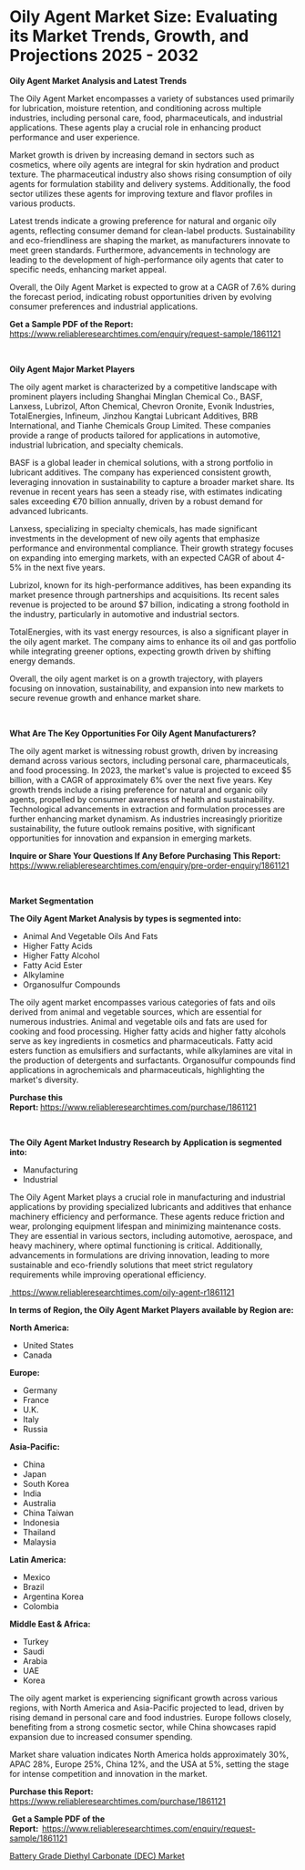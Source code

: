 <p><h1>Oily Agent Market Size: Evaluating its Market Trends, Growth, and Projections 2025 - 2032</h1></p><p><strong>Oily Agent Market Analysis and Latest Trends</strong></p>
<p><p>The Oily Agent Market encompasses a variety of substances used primarily for lubrication, moisture retention, and conditioning across multiple industries, including personal care, food, pharmaceuticals, and industrial applications. These agents play a crucial role in enhancing product performance and user experience. </p><p>Market growth is driven by increasing demand in sectors such as cosmetics, where oily agents are integral for skin hydration and product texture. The pharmaceutical industry also shows rising consumption of oily agents for formulation stability and delivery systems. Additionally, the food sector utilizes these agents for improving texture and flavor profiles in various products.</p><p>Latest trends indicate a growing preference for natural and organic oily agents, reflecting consumer demand for clean-label products. Sustainability and eco-friendliness are shaping the market, as manufacturers innovate to meet green standards. Furthermore, advancements in technology are leading to the development of high-performance oily agents that cater to specific needs, enhancing market appeal.</p><p>Overall, the Oily Agent Market is expected to grow at a CAGR of 7.6% during the forecast period, indicating robust opportunities driven by evolving consumer preferences and industrial applications.</p></p>
<p><strong>Get a Sample PDF of the Report:&nbsp;</strong> <a href="https://www.reliableresearchtimes.com/enquiry/request-sample/1861121?utm_campaign=2206&utm_medium=2&utm_source=Github&utm_content=ia&utm_term=03022025&utm_id=oily-agent">https://www.reliableresearchtimes.com/enquiry/request-sample/1861121</a></p>
<p>&nbsp;</p>
<p><strong>Oily Agent Major Market Players</strong></p>
<p><p>The oily agent market is characterized by a competitive landscape with prominent players including Shanghai Minglan Chemical Co., BASF, Lanxess, Lubrizol, Afton Chemical, Chevron Oronite, Evonik Industries, TotalEnergies, Infineum, Jinzhou Kangtai Lubricant Additives, BRB International, and Tianhe Chemicals Group Limited. These companies provide a range of products tailored for applications in automotive, industrial lubrication, and specialty chemicals.</p><p>BASF is a global leader in chemical solutions, with a strong portfolio in lubricant additives. The company has experienced consistent growth, leveraging innovation in sustainability to capture a broader market share. Its revenue in recent years has seen a steady rise, with estimates indicating sales exceeding €70 billion annually, driven by a robust demand for advanced lubricants.</p><p>Lanxess, specializing in specialty chemicals, has made significant investments in the development of new oily agents that emphasize performance and environmental compliance. Their growth strategy focuses on expanding into emerging markets, with an expected CAGR of about 4-5% in the next five years.</p><p>Lubrizol, known for its high-performance additives, has been expanding its market presence through partnerships and acquisitions. Its recent sales revenue is projected to be around $7 billion, indicating a strong foothold in the industry, particularly in automotive and industrial sectors.</p><p>TotalEnergies, with its vast energy resources, is also a significant player in the oily agent market. The company aims to enhance its oil and gas portfolio while integrating greener options, expecting growth driven by shifting energy demands.</p><p>Overall, the oily agent market is on a growth trajectory, with players focusing on innovation, sustainability, and expansion into new markets to secure revenue growth and enhance market share.</p></p>
<p>&nbsp;</p>
<p><strong>What Are The Key Opportunities For Oily Agent Manufacturers?</strong></p>
<p><p>The oily agent market is witnessing robust growth, driven by increasing demand across various sectors, including personal care, pharmaceuticals, and food processing. In 2023, the market's value is projected to exceed $5 billion, with a CAGR of approximately 6% over the next five years. Key growth trends include a rising preference for natural and organic oily agents, propelled by consumer awareness of health and sustainability. Technological advancements in extraction and formulation processes are further enhancing market dynamism. As industries increasingly prioritize sustainability, the future outlook remains positive, with significant opportunities for innovation and expansion in emerging markets.</p></p>
<p><strong>Inquire or Share Your Questions If Any Before Purchasing This Report:</strong> <a href="https://www.reliableresearchtimes.com/enquiry/pre-order-enquiry/1861121?utm_campaign=2206&utm_medium=2&utm_source=Github&utm_content=ia&utm_term=03022025&utm_id=oily-agent">https://www.reliableresearchtimes.com/enquiry/pre-order-enquiry/1861121</a></p>
<p>&nbsp;</p>
<p><strong>Market Segmentation</strong></p>
<p><strong>The Oily Agent Market Analysis by types is segmented into:</strong></p>
<p><ul><li>Animal And Vegetable Oils And Fats</li><li>Higher Fatty Acids</li><li>Higher Fatty Alcohol</li><li>Fatty Acid Ester</li><li>Alkylamine</li><li>Organosulfur Compounds</li></ul></p>
<p><p>The oily agent market encompasses various categories of fats and oils derived from animal and vegetable sources, which are essential for numerous industries. Animal and vegetable oils and fats are used for cooking and food processing. Higher fatty acids and higher fatty alcohols serve as key ingredients in cosmetics and pharmaceuticals. Fatty acid esters function as emulsifiers and surfactants, while alkylamines are vital in the production of detergents and surfactants. Organosulfur compounds find applications in agrochemicals and pharmaceuticals, highlighting the market's diversity.</p></p>
<p><strong>Purchase this Report:&nbsp;</strong><a href="https://www.reliableresearchtimes.com/purchase/1861121?utm_campaign=2206&utm_medium=2&utm_source=Github&utm_content=ia&utm_term=03022025&utm_id=oily-agent">https://www.reliableresearchtimes.com/purchase/1861121</a></p>
<p>&nbsp;</p>
<p><strong>The Oily Agent Market Industry Research by Application is segmented into:</strong></p>
<p><ul><li>Manufacturing</li><li>Industrial</li></ul></p>
<p><p>The Oily Agent Market plays a crucial role in manufacturing and industrial applications by providing specialized lubricants and additives that enhance machinery efficiency and performance. These agents reduce friction and wear, prolonging equipment lifespan and minimizing maintenance costs. They are essential in various sectors, including automotive, aerospace, and heavy machinery, where optimal functioning is critical. Additionally, advancements in formulations are driving innovation, leading to more sustainable and eco-friendly solutions that meet strict regulatory requirements while improving operational efficiency.</p></p>
<p><a href="https://www.reliableresearchtimes.com/oily-agent-r1861121?utm_campaign=2206&utm_medium=2&utm_source=Github&utm_content=ia&utm_term=03022025&utm_id=oily-agent">&nbsp;https://www.reliableresearchtimes.com/oily-agent-r1861121</a></p>
<p><strong>In terms of Region, the Oily Agent Market Players available by Region are:</strong></p>
<p>
    <p> <strong> North America: </strong>
        <ul>
            <li>United States</li>
            <li>Canada</li>
        </ul>
        </p> 
    <p> <strong> Europe: </strong>
        <ul>
            <li>Germany</li>
            <li>France</li>
            <li>U.K.</li>
            <li>Italy</li>
            <li>Russia</li>
        </ul>
        </p> 
    <p> <strong> Asia-Pacific: </strong>
        <ul>
            <li>China</li>
            <li>Japan</li>
            <li>South Korea</li>
            <li>India</li>
            <li>Australia</li>
            <li>China Taiwan</li>
            <li>Indonesia</li>
            <li>Thailand</li>
            <li>Malaysia</li>
        </ul>
        </p> 
    <p> <strong> Latin America: </strong>
        <ul>
            <li>Mexico</li>
            <li>Brazil</li>
            <li>Argentina Korea</li>
            <li>Colombia</li>
        </ul>
        </p> 
    <p> <strong> Middle East & Africa: </strong>
        <ul>
            <li>Turkey</li>
            <li>Saudi</li>
            <li>Arabia</li>
            <li>UAE</li>
            <li>Korea</li>
        </ul>
    </p>
    </p>
<p><p>The oily agent market is experiencing significant growth across various regions, with North America and Asia-Pacific projected to lead, driven by rising demand in personal care and food industries. Europe follows closely, benefiting from a strong cosmetic sector, while China showcases rapid expansion due to increased consumer spending.</p><p>Market share valuation indicates North America holds approximately 30%, APAC 28%, Europe 25%, China 12%, and the USA at 5%, setting the stage for intense competition and innovation in the market.</p></p>
<p><strong>Purchase this Report: </strong><a href="https://www.reliableresearchtimes.com/purchase/1861121?utm_campaign=2206&utm_medium=2&utm_source=Github&utm_content=ia&utm_term=03022025&utm_id=oily-agent">https://www.reliableresearchtimes.com/purchase/1861121</a></p>
<p>&nbsp;<strong>Get a Sample PDF of the Report:&nbsp;&nbsp;</strong><a href="https://www.reliableresearchtimes.com/enquiry/request-sample/1861121?utm_campaign=2206&utm_medium=2&utm_source=Github&utm_content=ia&utm_term=03022025&utm_id=oily-agent">https://www.reliableresearchtimes.com/enquiry/request-sample/1861121</a></p>
<p><strong></strong></p>
<p><p><a href="https://github.com/wwwkeltoum/Market-Research-Report-List-5/blob/main/battery-grade-diethyl-carbonate-dec-market.md?utm_campaign=2206&utm_medium=2&utm_source=Github&utm_content=ia&utm_term=03022025&utm_id=oily-agent">Battery Grade Diethyl Carbonate (DEC) Market</a></p></p>
